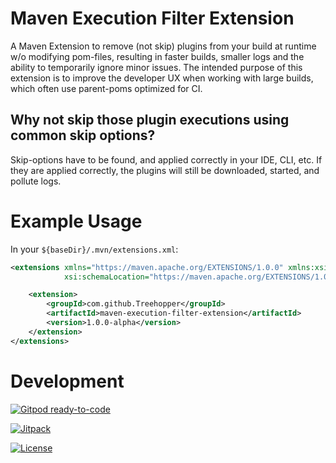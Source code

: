 # Maven Execution Filter Extension
A Maven Extension to remove (not skip) plugins from your build at runtime w/o modifying pom-files, resulting in faster builds, smaller logs and the ability to temporarily ignore minor issues.
The intended purpose of this extension is to improve the developer UX when working with large builds, which often use parent-poms optimized for CI.

## Why not skip those plugin executions using common skip options?
Skip-options have to be found, and applied correctly in your IDE, CLI, etc.
If they are applied correctly, the plugins will still be downloaded, started, and pollute logs.

# Example Usage
In your `${baseDir}/.mvn/extensions.xml`:
```xml
<extensions xmlns="https://maven.apache.org/EXTENSIONS/1.0.0" xmlns:xsi="https://www.w3.org/2001/XMLSchema-instance"
            xsi:schemaLocation="https://maven.apache.org/EXTENSIONS/1.0.0 https://maven.apache.org/xsd/core-extensions-1.0.0.xsd">

    <extension>
        <groupId>com.github.Treehopper</groupId>
        <artifactId>maven-execution-filter-extension</artifactId>
        <version>1.0.0-alpha</version>
    </extension>
</extensions>
```
# Development
[![Gitpod ready-to-code](https://img.shields.io/badge/Gitpod-ready--to--code-blue?logo=gitpod)](https://gitpod.io/#https://github.com/Treehopper/maven-execution-filter-extension)

[![Jitpack](https://jitpack.io/v/Treehopper/maven-execution-filter-extension.svg)](https://jitpack.io/#Treehopper/maven-execution-filter-extension)

[![License](https://img.shields.io/badge/License-Apache%202.0-blue.svg)](https://opensource.org/licenses/Apache-2.0)